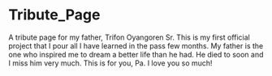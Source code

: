 # Tribute_Page
A tribute page for my father, Trifon Oyangoren Sr.
This is my first official project that I pour all I have learned in the pass few months.
My father is the one who inspired me to dream a better life than he had. 
He died to soon and I miss him very much.
This is for you, Pa. I love you so much!
